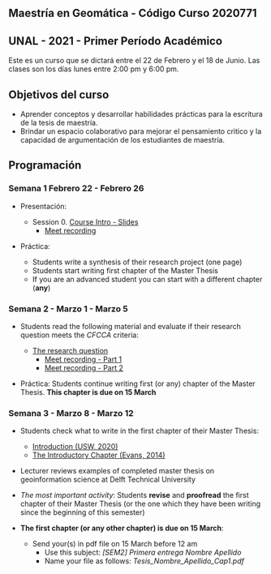 ## Maestría en Geomática -   Código Curso 2020771
## UNAL - 2021 - Primer Período Académico 

Este es un curso que se dictará entre el  22 de Febrero y el 18 de Junio.
Las clases son los días lunes  entre 2:00 pm y 6:00 pm.

## Objetivos del curso

- Aprender conceptos y desarrollar habilidades prácticas para la escritura de la tesis de maestría.
- Brindar un espacio colaborativo para mejorar el pensamiento critico y la capacidad de argumentación de los estudiantes de maestría.

## Programación

### Semana 1  Febrero 22 - Febrero 26 

- Presentación:
  - Session 0.  [Course Intro - Slides](https://ials.github.com/seminario/sem_S0.html)
    - [Meet recording](https://drive.google.com/file/d/1VgBHsdrNbn15tiEuukpVEdlLw9DDbSw3/view?usp=sharing)
 
- Práctica:
  - Students write a synthesis of their research project (one page)
  - Students start writing first chapter of the Master Thesis
  - If you are an advanced student you can start with a different chapter (**any**)

### Semana 2 -  Marzo 1 - Marzo 5

- Students read the following material and evaluate if their research question meets the *CFCCA* criteria:
  - [The research question](https://libguides.msvu.ca/c.php?g=707361&p=5034449#s-lg-box-15836684)
    - [Meet recording - Part 1](https://drive.google.com/file/d/1mWr9DNYYSv4SL-gmRdhcewjvrpZv5MSt/view?usp=sharing)
    - [Meet recording - Part 2](https://drive.google.com/file/d/1WXDWFXB7Jb6fN5WATCgl4ueZxewMT968/view?usp=sharing)

  
- Práctica:
  Students continue writing first (or any) chapter of the Master Thesis. **This chapter is due on 15 March**
 
### Semana 3 - Marzo 8 - Marzo 12

- Students check  what to write in the first chapter of their Master Thesis:
  - [Introduction (USW, 2020)](https://student.unsw.edu.au/introductions)
  - [The Introductory Chapter (Evans, 2014)](https://drive.google.com/file/d/17vNf_QX6Fh-yfVzO3u-5sZc3gN5KS4D_/view?usp=sharing)

- Lecturer reviews examples of completed master thesis on geoinformation science  at Delft Technical University

- *The most important activity*:
  Students **revise** and **proofread** the first chapter of their Master Thesis  (or the one which they have been writing since the beginning of this semester)

- **The first chapter (or any other chapter) is due on 15 March**:
  - Send your(s) in pdf file on 15 March before 12 am  
    - Use this subject: *[SEM2]  Primera entrega  Nombre Apellido*
    - Name your file as follows:  *Tesis_Nombre_Apellido_Cap1.pdf*
  

